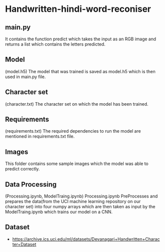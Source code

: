 ﻿# Handwritten-hindi-word-reconiser

## main.py
It contains the function predict which takes the input as an RGB image and returns a list
which contains the letters predicted.

## Model
(model.h5)
The model that was trained is saved as model.h5 which is then used in main.py file.

## Character set
(character.txt)
The character set on which the model has been trained.

## Requirements
(requirements.txt)
The required dependencies to run the model are mentioned in requirements.txt file.

## Images
This folder contains some sample images which the model was able to predict correctly.

## Data Processing
(Processing.ipynb, ModelTraing.ipynb)
Processing.ipynb PreProcesses and prepares the data(from the UCI machine learning repository on our character set)
into four numpy arrays which are then taken as input by the ModelTraing.ipynb which trains our model on a CNN.

## Dataset
* https://archive.ics.uci.edu/ml/datasets/Devanagari+Handwritten+Character+Dataset
